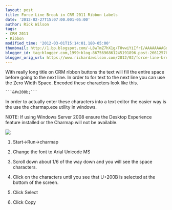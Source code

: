```yaml
---
layout: post
title: Force Line Break in CRM 2011 Ribbon Labels
date: '2012-02-27T15:07:00.001-05:00'
author: Rick Wilson
tags:
- CRM 2011
- Ribbon
modified_time: '2012-03-01T15:14:01.180-05:00'
thumbnail: http://1.bp.blogspot.com/-L8wTmZ7hX1g/T0vwiYiIfrI/AAAAAAAAGds/49bRT-zo3Tk/s72-c/charmap.png
blogger_id: tag:blogger.com,1999:blog-8675696861245191896.post-2661257897157319354
blogger_orig_url: https://www.richardawilson.com/2012/02/force-line-break-in-crm-2011-ribbon.html
---
```


With really long title on CRM ribbon buttons the text will fill the entire space before going to the next line.  In order to for text to the next line you can use the Zero Width Space.  Encoded these characters look like this.

    ```&#x200b;```

In order to actually enter these characters into a text editor the easier way is the use the charmap.exe utility in windows. 

NOTE: If using Windows Server 2008 ensure the Desktop Experience feature installed or the Charmap will not be available.

[![](http://1.bp.blogspot.com/-L8wTmZ7hX1g/T0vwiYiIfrI/AAAAAAAAGds/49bRT-zo3Tk/s320/charmap.png)](http://1.bp.blogspot.com/-L8wTmZ7hX1g/T0vwiYiIfrI/AAAAAAAAGds/49bRT-zo3Tk/s1600/charmap.png)

1. Start->Run->charmap

2. Change the font to Arial Unicode MS

3. Scroll down about 1/6 of the way down and you will see the space characters.

4. Click on the characters until you see that U+200B is selected at the bottom of the screen.

5. Click Select

6. Click Copy

